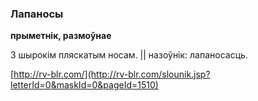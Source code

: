 ### Лапаносы
**прыметнік, размоўнае**

З шырокім пляскатым носам. || назоўнік: лапаносасць.

<a rel="author">[http://rv-blr.com/](http://rv-blr.com/slounik.jsp?letterId=0&maskId=0&pageId=1510)</a>
